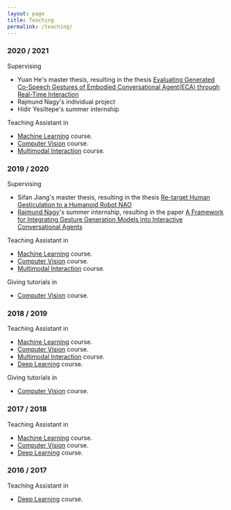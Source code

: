 ```yaml
---
layout: page
title: Teaching
permalink: /teaching/
---
```


### 2020 / 2021
Supervising
* Yuan He's master thesis, resulting in the thesis [Evaluating Generated Co-Speech Gestures of Embodied Conversational Agent(ECA) through Real-Time Interaction](https://kth.diva-portal.org/smash/record.jsf?pid=diva2%3A1647640&dswid=4976)
* Rajmund Nagy's individual project
* Hidir Yesiltepe's summer internship

Teaching Assistant in 
* [Machine Learning](https://www.kth.se/student/kurser/kurs/DD2421?l=en) course.
* [Computer Vision](https://www.kth.se/student/kurser/kurs/DD2423?l=en) course.
* [Multimodal Interaction](https://www.kth.se/student/kurser/kurs/DT2140?l=en) course.

### 2019 / 2020
Supervising
* Sifan Jiang's master thesis, resulting in the thesis [Re-target Human Gesticulation to a Humanoid Robot NAO](https://www.diva-portal.org/smash/record.jsf?pid=diva2%3A1524432&dswid=455)
* [Rajmund Nagy](https://www.linkedin.com/in/nagyrajmund/?originalSubdomain=se)'s summer internship, resulting in the paper [A Framework for Integrating Gesture Generation Models into Interactive Conversational Agents](https://arxiv.org/abs/2102.12302)

Teaching Assistant in 
* [Machine Learning](https://www.kth.se/student/kurser/kurs/DD2421?l=en) course.
* [Computer Vision](https://www.kth.se/student/kurser/kurs/DD2423?l=en) course.
* [Multimodal Interaction](https://www.kth.se/student/kurser/kurs/DT2140?l=en) course.

Giving tutorials in
* [Computer Vision](https://www.kth.se/student/kurser/kurs/DD2423?l=en) course.


### 2018 / 2019
Teaching Assistant in 
* [Machine Learning](https://www.kth.se/student/kurser/kurs/DD2421?l=en) course.
* [Computer Vision](https://www.kth.se/student/kurser/kurs/DD2423?l=en) course.
* [Multimodal Interaction](https://www.kth.se/student/kurser/kurs/DT2140?l=en) course.
* [Deep Learning](https://www.kth.se/student/kurser/kurs/DD2424?l=en) course.

Giving tutorials in
* [Computer Vision](https://www.kth.se/student/kurser/kurs/DD2423?l=en) course.


### 2017 / 2018
Teaching Assistant in 
* [Machine Learning](https://www.kth.se/student/kurser/kurs/DD2421?l=en) course.
* [Computer Vision](https://www.kth.se/student/kurser/kurs/DD2423?l=en) course.
* [Deep Learning](https://www.kth.se/student/kurser/kurs/DD2424?l=en) course.

### 2016 / 2017
Teaching Assistant in 
* [Deep Learning](https://www.kth.se/student/kurser/kurs/DD2424?l=en) course.


